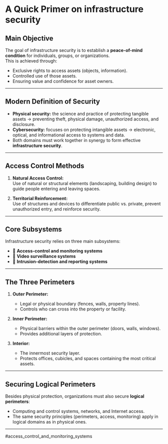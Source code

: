 # A Quick Primer on infrastructure security

## Main Objective
The goal of infrastructure security is to establish a **peace-of-mind condition** for individuals, groups, or organizations.  
This is achieved through:
- Exclusive rights to access assets (objects, information).  
- Controlled use of those assets.  
- Ensuring value and confidence for asset owners.  

---

## Modern Definition of Security
- **Physical security:** the science and practice of protecting tangible assets → preventing theft, physical damage, unauthorized access, and disclosure.  
- **Cybersecurity:** focuses on protecting intangible assets → electronic, optical, and informational access to systems and data.  
- Both domains must work together in synergy to form effective **infrastructure security**.

---

## Access Control Methods
1. **Natural Access Control:**  
   Use of natural or structural elements (landscaping, building design) to guide people entering and leaving spaces.  

2. **Territorial Reinforcement:**  
   Use of structures and devices to differentiate public vs. private, prevent unauthorized entry, and reinforce security.

---

## Core Subsystems
Infrastructure security relies on three main subsystems:
- 🔹 **Access-control and monitoring systems**  
- 🔹 **Video surveillance systems**  
- 🔹 **Intrusion-detection and reporting systems**

---

## The Three Perimeters
1. **Outer Perimeter:**  
   - Legal or physical boundary (fences, walls, property lines).  
   - Controls who can cross into the property or facility.  

2. **Inner Perimeter:**  
   - Physical barriers within the outer perimeter (doors, walls, windows).  
   - Provides additional layers of protection.  

3. **Interior:**  
   - The innermost security layer.  
   - Protects offices, cubicles, and spaces containing the most critical assets.  

---

## Securing Logical Perimeters
Besides physical protection, organizations must also secure **logical perimeters**:  
- Computing and control systems, networks, and Internet access.  
- The same security principles (perimeters, access, monitoring) apply in logical domains as in physical ones.  

---

#access_control_and_monitoring_systems
